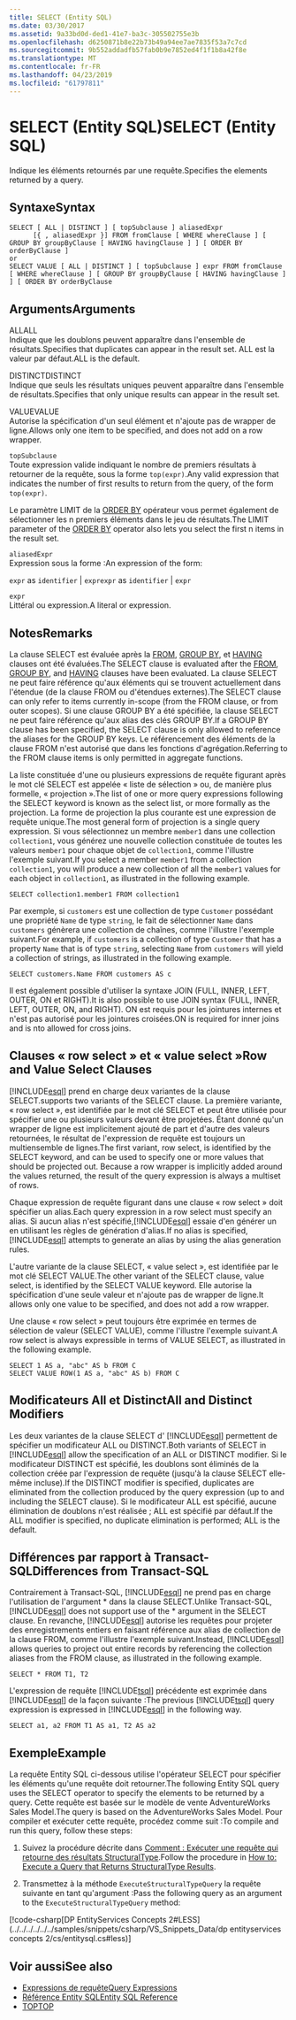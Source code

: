 ```yaml
---
title: SELECT (Entity SQL)
ms.date: 03/30/2017
ms.assetid: 9a33bd0d-ded1-41e7-ba3c-305502755e3b
ms.openlocfilehash: d6250871b8e22b73b49a94ee7ae7835f53a7c7cd
ms.sourcegitcommit: 9b552addadfb57fab0b9e7852ed4f1f1b8a42f8e
ms.translationtype: MT
ms.contentlocale: fr-FR
ms.lasthandoff: 04/23/2019
ms.locfileid: "61797811"
---
```

# <a name="select-entity-sql"></a><span data-ttu-id="45d14-102">SELECT (Entity SQL)</span><span class="sxs-lookup"><span data-stu-id="45d14-102">SELECT (Entity SQL)</span></span>
<span data-ttu-id="45d14-103">Indique les éléments retournés par une requête.</span><span class="sxs-lookup"><span data-stu-id="45d14-103">Specifies the elements returned by a query.</span></span>  
  
## <a name="syntax"></a><span data-ttu-id="45d14-104">Syntaxe</span><span class="sxs-lookup"><span data-stu-id="45d14-104">Syntax</span></span>  
  
```  
SELECT [ ALL | DISTINCT ] [ topSubclause ] aliasedExpr   
      [{ , aliasedExpr }] FROM fromClause [ WHERE whereClause ] [ GROUP BY groupByClause [ HAVING havingClause ] ] [ ORDER BY orderByClause ]  
or  
SELECT VALUE [ ALL | DISTINCT ] [ topSubclause ] expr FROM fromClause [ WHERE whereClause ] [ GROUP BY groupByClause [ HAVING havingClause ] ] [ ORDER BY orderByClause  
```  
  
## <a name="arguments"></a><span data-ttu-id="45d14-105">Arguments</span><span class="sxs-lookup"><span data-stu-id="45d14-105">Arguments</span></span>  
 <span data-ttu-id="45d14-106">ALL</span><span class="sxs-lookup"><span data-stu-id="45d14-106">ALL</span></span>  
 <span data-ttu-id="45d14-107">Indique que les doublons peuvent apparaître dans l'ensemble de résultats.</span><span class="sxs-lookup"><span data-stu-id="45d14-107">Specifies that duplicates can appear in the result set.</span></span> <span data-ttu-id="45d14-108">ALL est la valeur par défaut.</span><span class="sxs-lookup"><span data-stu-id="45d14-108">ALL is the default.</span></span>  
  
 <span data-ttu-id="45d14-109">DISTINCT</span><span class="sxs-lookup"><span data-stu-id="45d14-109">DISTINCT</span></span>  
 <span data-ttu-id="45d14-110">Indique que seuls les résultats uniques peuvent apparaître dans l'ensemble de résultats.</span><span class="sxs-lookup"><span data-stu-id="45d14-110">Specifies that only unique results can appear in the result set.</span></span>  
  
 <span data-ttu-id="45d14-111">VALUE</span><span class="sxs-lookup"><span data-stu-id="45d14-111">VALUE</span></span>  
 <span data-ttu-id="45d14-112">Autorise la spécification d'un seul élément et n'ajoute pas de wrapper de ligne.</span><span class="sxs-lookup"><span data-stu-id="45d14-112">Allows only one item to be specified, and does not add on a row wrapper.</span></span>  
  
 `topSubclause`  
 <span data-ttu-id="45d14-113">Toute expression valide indiquant le nombre de premiers résultats à retourner de la requête, sous la forme `top(expr)`.</span><span class="sxs-lookup"><span data-stu-id="45d14-113">Any valid expression that indicates the number of first results to return from the query, of the form `top(expr)`.</span></span>  
  
 <span data-ttu-id="45d14-114">Le paramètre LIMIT de la [ORDER BY](../../../../../../docs/framework/data/adonet/ef/language-reference/order-by-entity-sql.md) opérateur vous permet également de sélectionner les n premiers éléments dans le jeu de résultats.</span><span class="sxs-lookup"><span data-stu-id="45d14-114">The LIMIT parameter of the [ORDER BY](../../../../../../docs/framework/data/adonet/ef/language-reference/order-by-entity-sql.md) operator also lets you select the first n items in the result set.</span></span>  
  
 `aliasedExpr`  
 <span data-ttu-id="45d14-115">Expression sous la forme :</span><span class="sxs-lookup"><span data-stu-id="45d14-115">An expression of the form:</span></span>  
  
 <span data-ttu-id="45d14-116">`expr` as `identifier` &#124; `expr`</span><span class="sxs-lookup"><span data-stu-id="45d14-116">`expr` as `identifier` &#124; `expr`</span></span>  
  
 `expr`  
 <span data-ttu-id="45d14-117">Littéral ou expression.</span><span class="sxs-lookup"><span data-stu-id="45d14-117">A literal or expression.</span></span>  
  
## <a name="remarks"></a><span data-ttu-id="45d14-118">Notes</span><span class="sxs-lookup"><span data-stu-id="45d14-118">Remarks</span></span>  
 <span data-ttu-id="45d14-119">La clause SELECT est évaluée après la [FROM](../../../../../../docs/framework/data/adonet/ef/language-reference/from-entity-sql.md), [GROUP BY](../../../../../../docs/framework/data/adonet/ef/language-reference/group-by-entity-sql.md), et [HAVING](../../../../../../docs/framework/data/adonet/ef/language-reference/having-entity-sql.md) clauses ont été évaluées.</span><span class="sxs-lookup"><span data-stu-id="45d14-119">The SELECT clause is evaluated after the [FROM](../../../../../../docs/framework/data/adonet/ef/language-reference/from-entity-sql.md), [GROUP BY](../../../../../../docs/framework/data/adonet/ef/language-reference/group-by-entity-sql.md), and [HAVING](../../../../../../docs/framework/data/adonet/ef/language-reference/having-entity-sql.md) clauses have been evaluated.</span></span> <span data-ttu-id="45d14-120">La clause SELECT ne peut faire référence qu'aux éléments qui se trouvent actuellement dans l'étendue (de la clause FROM ou d'étendues externes).</span><span class="sxs-lookup"><span data-stu-id="45d14-120">The SELECT clause can only refer to items currently in-scope (from the FROM clause, or from outer scopes).</span></span> <span data-ttu-id="45d14-121">Si une clause GROUP BY a été spécifiée, la clause SELECT ne peut faire référence qu'aux alias des clés GROUP BY.</span><span class="sxs-lookup"><span data-stu-id="45d14-121">If a GROUP BY clause has been specified, the SELECT clause is only allowed to reference the aliases for the GROUP BY keys.</span></span> <span data-ttu-id="45d14-122">Le référencement des éléments de la clause FROM n'est autorisé que dans les fonctions d'agrégation.</span><span class="sxs-lookup"><span data-stu-id="45d14-122">Referring to the FROM clause items is only permitted in aggregate functions.</span></span>  
  
 <span data-ttu-id="45d14-123">La liste constituée d'une ou plusieurs expressions de requête figurant après le mot clé SELECT est appelée « liste de sélection » ou, de manière plus formelle, « projection ».</span><span class="sxs-lookup"><span data-stu-id="45d14-123">The list of one or more query expressions following the SELECT keyword is known as the select list, or more formally as the projection.</span></span> <span data-ttu-id="45d14-124">La forme de projection la plus courante est une expression de requête unique.</span><span class="sxs-lookup"><span data-stu-id="45d14-124">The most general form of projection is a single query expression.</span></span> <span data-ttu-id="45d14-125">Si vous sélectionnez un membre `member1` dans une collection `collection1`, vous générez une nouvelle collection constituée de toutes les valeurs `member1` pour chaque objet de `collection1`, comme l'illustre l'exemple suivant.</span><span class="sxs-lookup"><span data-stu-id="45d14-125">If you select a member `member1` from a collection `collection1`, you will produce a new collection of all the `member1` values for each object in `collection1`, as illustrated in the following example.</span></span>  
  
```  
SELECT collection1.member1 FROM collection1  
```  
  
 <span data-ttu-id="45d14-126">Par exemple, si `customers` est une collection de type `Customer` possédant une propriété `Name` de type `string`, le fait de sélectionner `Name` dans `customers` génèrera une collection de chaînes, comme l'illustre l'exemple suivant.</span><span class="sxs-lookup"><span data-stu-id="45d14-126">For example, if `customers` is a collection of type `Customer` that has a property `Name` that is of type `string`, selecting `Name` from `customers` will yield a collection of strings, as illustrated in the following example.</span></span>  
  
```  
SELECT customers.Name FROM customers AS c  
```  
  
 <span data-ttu-id="45d14-127">Il est également possible d'utiliser la syntaxe JOIN (FULL, INNER, LEFT, OUTER, ON et RIGHT).</span><span class="sxs-lookup"><span data-stu-id="45d14-127">It is also possible to use JOIN syntax (FULL, INNER, LEFT, OUTER, ON, and RIGHT).</span></span> <span data-ttu-id="45d14-128">ON est requis pour les jointures internes et n'est pas autorisé pour les jointures croisées.</span><span class="sxs-lookup"><span data-stu-id="45d14-128">ON is required for inner joins and is nto allowed for cross joins.</span></span>  
  
## <a name="row-and-value-select-clauses"></a><span data-ttu-id="45d14-129">Clauses « row select » et « value select »</span><span class="sxs-lookup"><span data-stu-id="45d14-129">Row and Value Select Clauses</span></span>  
 [!INCLUDE[esql](../../../../../../includes/esql-md.md)] <span data-ttu-id="45d14-130">prend en charge deux variantes de la clause SELECT.</span><span class="sxs-lookup"><span data-stu-id="45d14-130">supports two variants of the SELECT clause.</span></span> <span data-ttu-id="45d14-131">La première variante, « row select », est identifiée par le mot clé SELECT et peut être utilisée pour spécifier une ou plusieurs valeurs devant être projetées. Étant donné qu'un wrapper de ligne est implicitement ajouté de part et d'autre des valeurs retournées, le résultat de l'expression de requête est toujours un multiensemble de lignes.</span><span class="sxs-lookup"><span data-stu-id="45d14-131">The first variant, row select, is identified by the SELECT keyword, and can be used to specify one or more values that should be projected out. Because a row wrapper is implicitly added around the values returned, the result of the query expression is always a multiset of rows.</span></span>  
  
 <span data-ttu-id="45d14-132">Chaque expression de requête figurant dans une clause « row select » doit spécifier un alias.</span><span class="sxs-lookup"><span data-stu-id="45d14-132">Each query expression in a row select must specify an alias.</span></span> <span data-ttu-id="45d14-133">Si aucun alias n'est spécifié,[!INCLUDE[esql](../../../../../../includes/esql-md.md)] essaie d'en générer un en utilisant les règles de génération d'alias.</span><span class="sxs-lookup"><span data-stu-id="45d14-133">If no alias is specified,[!INCLUDE[esql](../../../../../../includes/esql-md.md)] attempts to generate an alias by using the alias generation rules.</span></span>  
  
 <span data-ttu-id="45d14-134">L'autre variante de la clause SELECT, « value select », est identifiée par le mot clé SELECT VALUE.</span><span class="sxs-lookup"><span data-stu-id="45d14-134">The other variant of the SELECT clause, value select, is identified by the SELECT VALUE keyword.</span></span> <span data-ttu-id="45d14-135">Elle autorise la spécification d'une seule valeur et n'ajoute pas de wrapper de ligne.</span><span class="sxs-lookup"><span data-stu-id="45d14-135">It allows only one value to be specified, and does not add a row wrapper.</span></span>  
  
 <span data-ttu-id="45d14-136">Une clause « row select » peut toujours être exprimée en termes de sélection de valeur (SELECT VALUE), comme l'illustre l'exemple suivant.</span><span class="sxs-lookup"><span data-stu-id="45d14-136">A row select is always expressible in terms of VALUE SELECT, as illustrated in the following example.</span></span>  
  
```  
SELECT 1 AS a, "abc" AS b FROM C  
SELECT VALUE ROW(1 AS a, "abc" AS b) FROM C   
```  
  
## <a name="all-and-distinct-modifiers"></a><span data-ttu-id="45d14-137">Modificateurs All et Distinct</span><span class="sxs-lookup"><span data-stu-id="45d14-137">All and Distinct Modifiers</span></span>  
 <span data-ttu-id="45d14-138">Les deux variantes de la clause SELECT d' [!INCLUDE[esql](../../../../../../includes/esql-md.md)] permettent de spécifier un modificateur ALL ou DISTINCT.</span><span class="sxs-lookup"><span data-stu-id="45d14-138">Both variants of SELECT in [!INCLUDE[esql](../../../../../../includes/esql-md.md)] allow the specification of an ALL or DISTINCT modifier.</span></span> <span data-ttu-id="45d14-139">Si le modificateur DISTINCT est spécifié, les doublons sont éliminés de la collection créée par l'expression de requête (jusqu'à la clause SELECT elle-même incluse).</span><span class="sxs-lookup"><span data-stu-id="45d14-139">If the DISTINCT modifier is specified, duplicates are eliminated from the collection produced by the query expression (up to and including the SELECT clause).</span></span> <span data-ttu-id="45d14-140">Si le modificateur ALL est spécifié, aucune élimination de doublons n'est réalisée ; ALL est spécifié par défaut.</span><span class="sxs-lookup"><span data-stu-id="45d14-140">If the ALL modifier is specified, no duplicate elimination is performed; ALL is the default.</span></span>  
  
## <a name="differences-from-transact-sql"></a><span data-ttu-id="45d14-141">Différences par rapport à Transact-SQL</span><span class="sxs-lookup"><span data-stu-id="45d14-141">Differences from Transact-SQL</span></span>  
 <span data-ttu-id="45d14-142">Contrairement à Transact-SQL, [!INCLUDE[esql](../../../../../../includes/esql-md.md)] ne prend pas en charge l'utilisation de l'argument \* dans la clause SELECT.</span><span class="sxs-lookup"><span data-stu-id="45d14-142">Unlike Transact-SQL, [!INCLUDE[esql](../../../../../../includes/esql-md.md)] does not support use of the \* argument in the SELECT clause.</span></span>  <span data-ttu-id="45d14-143">En revanche, [!INCLUDE[esql](../../../../../../includes/esql-md.md)] autorise les requêtes pour projeter des enregistrements entiers en faisant référence aux alias de collection de la clause FROM, comme l'illustre l'exemple suivant.</span><span class="sxs-lookup"><span data-stu-id="45d14-143">Instead, [!INCLUDE[esql](../../../../../../includes/esql-md.md)] allows queries to project out entire records by referencing the collection aliases from the FROM clause, as illustrated in the following example.</span></span>  
  
```  
SELECT * FROM T1, T2  
```  
  
 <span data-ttu-id="45d14-144">L'expression de requête [!INCLUDE[tsql](../../../../../../includes/tsql-md.md)] précédente est exprimée dans [!INCLUDE[esql](../../../../../../includes/esql-md.md)] de la façon suivante :</span><span class="sxs-lookup"><span data-stu-id="45d14-144">The previous [!INCLUDE[tsql](../../../../../../includes/tsql-md.md)] query expression is expressed in [!INCLUDE[esql](../../../../../../includes/esql-md.md)] in the following way.</span></span>  
  
```  
SELECT a1, a2 FROM T1 AS a1, T2 AS a2  
```  
  
## <a name="example"></a><span data-ttu-id="45d14-145">Exemple</span><span class="sxs-lookup"><span data-stu-id="45d14-145">Example</span></span>  
 <span data-ttu-id="45d14-146">La requête Entity SQL ci-dessous utilise l'opérateur SELECT pour spécifier les éléments qu'une requête doit retourner.</span><span class="sxs-lookup"><span data-stu-id="45d14-146">The following Entity SQL query uses the SELECT operator to specify the elements to be returned by a query.</span></span> <span data-ttu-id="45d14-147">Cette requête est basée sur le modèle de vente AdventureWorks Sales Model.</span><span class="sxs-lookup"><span data-stu-id="45d14-147">The query is based on the AdventureWorks Sales Model.</span></span> <span data-ttu-id="45d14-148">Pour compiler et exécuter cette requête, procédez comme suit :</span><span class="sxs-lookup"><span data-stu-id="45d14-148">To compile and run this query, follow these steps:</span></span>  
  
1. <span data-ttu-id="45d14-149">Suivez la procédure décrite dans [Comment : Exécuter une requête qui retourne des résultats StructuralType](../../../../../../docs/framework/data/adonet/ef/how-to-execute-a-query-that-returns-structuraltype-results.md).</span><span class="sxs-lookup"><span data-stu-id="45d14-149">Follow the procedure in [How to: Execute a Query that Returns StructuralType Results](../../../../../../docs/framework/data/adonet/ef/how-to-execute-a-query-that-returns-structuraltype-results.md).</span></span>  
  
2. <span data-ttu-id="45d14-150">Transmettez à la méthode `ExecuteStructuralTypeQuery` la requête suivante en tant qu'argument :</span><span class="sxs-lookup"><span data-stu-id="45d14-150">Pass the following query as an argument to the `ExecuteStructuralTypeQuery` method:</span></span>  
  
 [!code-csharp[DP EntityServices Concepts 2#LESS](../../../../../../samples/snippets/csharp/VS_Snippets_Data/dp entityservices concepts 2/cs/entitysql.cs#less)]  
  
## <a name="see-also"></a><span data-ttu-id="45d14-151">Voir aussi</span><span class="sxs-lookup"><span data-stu-id="45d14-151">See also</span></span>

- [<span data-ttu-id="45d14-152">Expressions de requête</span><span class="sxs-lookup"><span data-stu-id="45d14-152">Query Expressions</span></span>](../../../../../../docs/framework/data/adonet/ef/language-reference/query-expressions-entity-sql.md)
- [<span data-ttu-id="45d14-153">Référence Entity SQL</span><span class="sxs-lookup"><span data-stu-id="45d14-153">Entity SQL Reference</span></span>](../../../../../../docs/framework/data/adonet/ef/language-reference/entity-sql-reference.md)
- [<span data-ttu-id="45d14-154">TOP</span><span class="sxs-lookup"><span data-stu-id="45d14-154">TOP</span></span>](../../../../../../docs/framework/data/adonet/ef/language-reference/top-entity-sql.md)
